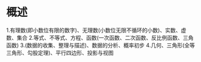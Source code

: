 # 概述
1.有理数(即小数位有限的数字)、无理数(小数位无限不循环的小数)、实数、虚数、集合
2.等式、不等式、方程、函数(一次函数、二次函数、反比例函数、三角函数)
3.(数据的收集、整理与描述)、数据的分析、概率初步
                                                                                                                                            4.几何、三角形(全等三角形、勾股定理)、平行四边形、投影与视图
